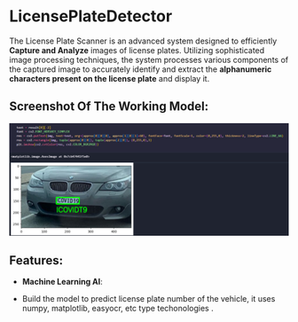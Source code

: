 # LicensePlateDetector 

The License Plate Scanner is an advanced system designed to efficiently **Capture and Analyze** images of license plates. Utilizing sophisticated image processing techniques, the system processes various components of the captured image to accurately identify and extract the **alphanumeric characters present on the license plate** and display it.

## Screenshot Of The Working Model:

 <img width="1408" alt="image" 
 src="https://github.com/SriKrishna134/LicensePlateDetector-/blob/main/assets/thumbnail.png">

## Features:

- **Machine Learning AI**:
  
- Build the model to predict license plate number of the vehicle, it uses numpy, matplotlib, easyocr, etc type techonologies .
